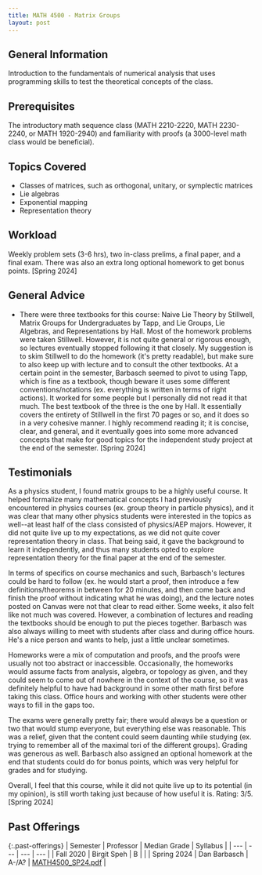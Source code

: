```yaml
---
title: MATH 4500 - Matrix Groups
layout: post
---
```


<link rel="stylesheet" href="/main.css">

## General Information

Introduction to the fundamentals of numerical analysis that uses programming skills to test the theoretical concepts of the class. 

## Prerequisites

The introductory math sequence class (MATH 2210-2220, MATH 2230-2240, or MATH 1920-2940) and familiarity with proofs (a 3000-level math class would be beneficial).

## Topics Covered

  - Classes of matrices, such as orthogonal, unitary, or symplectic matrices
  - Lie algebras
  - Exponential mapping
  - Representation theory
  
## Workload

Weekly problem sets (3-6 hrs), two in-class prelims, a final paper, and a final exam. There was also an extra long optional homework to get bonus points. [Spring 2024]

## General Advice

- There were three textbooks for this course: Naive Lie Theory by Stillwell, Matrix Groups for Undergraduates by Tapp, and Lie Groups, Lie Algebras, and Representations by Hall. Most of the homework problems were taken Stillwell. However, it is not quite general or rigorous enough, so lectures eventually stopped following it that closely. My suggestion is to skim Stillwell to do the homework (it's pretty readable), but make sure to also keep up with lecture and to consult the other textbooks. At a certain point in the semester, Barbasch seemed to pivot to using Tapp, which is fine as a textbook, though beware it uses some different conventions/notations (ex. everything is written in terms of right actions). It worked for some people but I personally did not read it that much. The best textbook of the three is the one by Hall. It essentially covers the entirety of Stillwell in the first 70 pages or so, and it does so in a very cohesive manner. I highly recommend reading it; it is concise, clear, and general, and it eventually goes into some more advanced concepts that make for good topics for the independent study project at the end of the semester. [Spring 2024]
  
## Testimonials

As a physics student, I found matrix groups to be a highly useful course. It helped formalize many mathematical concepts I had previously encountered in physics courses (ex. group theory in particle physics), and it was clear that many other physics students were interested in the topics as well--at least half of the class consisted of physics/AEP majors. However, it did not quite live up to my expectations, as we did not quite cover representation theory in class. That being said, it gave the background to learn it independently, and thus many students opted to explore representation theory for the final paper at the end of the semester.

In terms of specifics on course mechanics and such, Barbasch's lectures could be hard to follow (ex. he would start a proof, then introduce a few definitions/theorems in between for 20 minutes, and then come back and finish the proof without indicating what he was doing), and the lecture notes posted on Canvas were not that clear to read either. Some weeks, it also felt like not much was covered. However, a combination of lectures and reading the textbooks should be enough to put the pieces together. Barbasch was also always willing to meet with students after class and during office hours. He's a nice person and wants to help, just a little unclear sometimes.

Homeworks were a mix of computation and proofs, and the proofs were usually not too abstract or inaccessible. Occasionally, the homeworks would assume facts from analysis, algebra, or topology as given, and they could seem to come out of nowhere in the context of the course, so it was definitely helpful to have had background in some other math first before taking this class. Office hours and working with other students were other ways to fill in the gaps too.

The exams were generally pretty fair; there would always be a question or two that would stump everyone, but everything else was reasonable. This was a relief, given that the content could seem daunting while studying (ex. trying to remember all of the maximal tori of the different groups). Grading was generous as well. Barbasch also assigned an optional homework at the end that students could do for bonus points, which was very helpful for grades and for studying.

Overall, I feel that this course, while it did not quite live up to its potential (in my opinion), is still worth taking just because of how useful it is. Rating: 3/5. [Spring 2024]

## Past Offerings

{:.past-offerings}
| Semester | Professor | Median Grade | Syllabus |
| --- | --- | --- | --- |
| Fall 2020 | Birgit Speh | B | |
| Spring 2024 | Dan Barbasch | A-/A? | <a href="/syllabi/MATH4500_SP24.pdf">MATH4500_SP24.pdf</a> |
